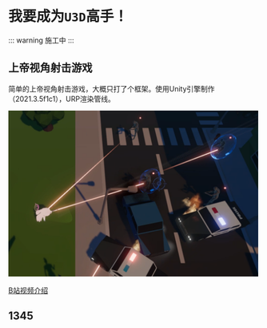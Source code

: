 # 我要成为`U3D`高手！
::: warning
施工中
:::
## 上帝视角射击游戏
简单的上帝视角射击游戏，大概只打了个框架。使用Unity引擎制作（2021.3.5f1c1），URP渲染管线。

<img  width="500" src="./img/top-down-shoot.png" />

[B站视频介绍](https://www.bilibili.com/video/BV1Uh4y1N7sK/)

## 1345



